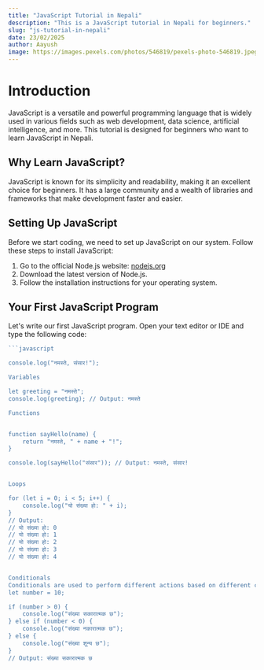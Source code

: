 ```yaml
---
title: "JavaScript Tutorial in Nepali"
description: "This is a JavaScript tutorial in Nepali for beginners."
slug: "js-tutorial-in-nepali"
date: 23/02/2025
author: Aayush
image: https://images.pexels.com/photos/546819/pexels-photo-546819.jpeg?auto=compress&cs=tinysrgb&w=1260&h=750&dpr=1
---
```


# Introduction

JavaScript is a versatile and powerful programming language that is widely used in various fields such as web development, data science, artificial intelligence, and more. This tutorial is designed for beginners who want to learn JavaScript in Nepali.

## Why Learn JavaScript?

JavaScript is known for its simplicity and readability, making it an excellent choice for beginners. It has a large community and a wealth of libraries and frameworks that make development faster and easier.

## Setting Up JavaScript

Before we start coding, we need to set up JavaScript on our system. Follow these steps to install JavaScript:

1. Go to the official Node.js website: [nodejs.org](https://nodejs.org/)
2. Download the latest version of Node.js.
3. Follow the installation instructions for your operating system.

## Your First JavaScript Program

Let's write our first JavaScript program. Open your text editor or IDE and type the following code:
```js showLineNumbers
```javascript

console.log("नमस्ते, संसार!");

Variables

let greeting = "नमस्ते";
console.log(greeting); // Output: नमस्ते

Functions


function sayHello(name) {
    return "नमस्ते, " + name + "!";
}

console.log(sayHello("संसार")); // Output: नमस्ते, संसार!


Loops

for (let i = 0; i < 5; i++) {
    console.log("यो संख्या हो: " + i);
}
// Output:
// यो संख्या हो: 0
// यो संख्या हो: 1
// यो संख्या हो: 2
// यो संख्या हो: 3
// यो संख्या हो: 4


Conditionals
Conditionals are used to perform different actions based on different conditions. The most common conditional statements are if, else if, and else.
let number = 10;

if (number > 0) {
    console.log("संख्या सकारात्मक छ");
} else if (number < 0) {
    console.log("संख्या नकारात्मक छ");
} else {
    console.log("संख्या शून्य छ");
}
// Output: संख्या सकारात्मक छ
